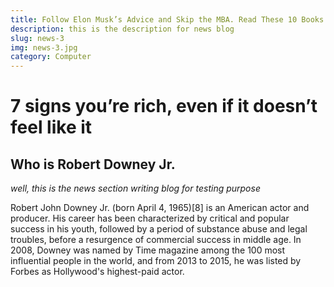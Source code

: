 ```yaml
---
title: Follow Elon Musk’s Advice and Skip the MBA. Read These 10 Books Insteadare important or not doesn't matter
description: this is the description for news blog
slug: news-3
img: news-3.jpg
category: Computer
---
```


# 7 signs you’re rich, even if it doesn’t feel like it
##  Who is Robert Downey Jr.
_well, this is the news section writing blog for testing purpose_

Robert John Downey Jr. (born April 4, 1965)[8] is an American actor and producer. His career has been characterized by critical and popular success in his youth, followed by a period of substance abuse and legal troubles, before a resurgence of commercial success in middle age. In 2008, Downey was named by Time magazine among the 100 most influential people in the world, and from 2013 to 2015, he was listed by Forbes as Hollywood's highest-paid actor.